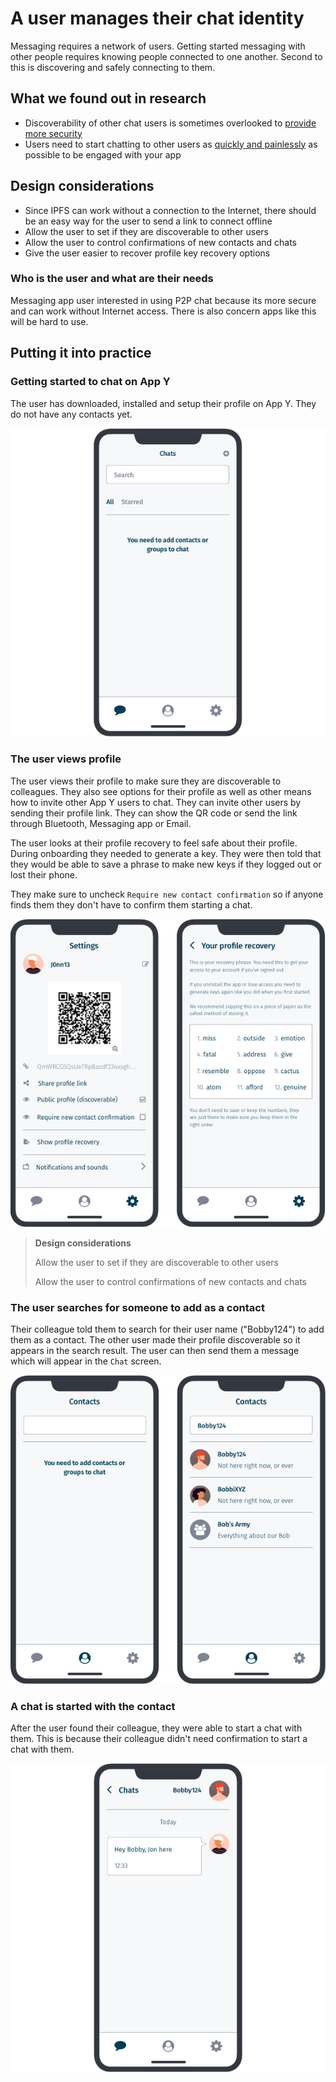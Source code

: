 # A user manages their chat identity

Messaging requires a network of users. Getting started messaging with other people requires knowing people connected to one another. Second to this is discovering and safely connecting to them.

## What we found out in research

* Discoverability of other chat users is sometimes overlooked to [provide more security](application-survey/application-survey/manyverse)
* Users need to start chatting to other users as [quickly and painlessly](application-survey/application-survey/haven) as possible to be engaged with your app

## Design considerations

* Since IPFS can work without a connection to the Internet, there should be an easy way for the user to send a link to connect offline
* Allow the user to set if they are discoverable to other users
* Allow the user to control confirmations of new contacts and chats
* Give the user easier to recover profile key recovery options

### Who is the user and what are their needs

Messaging app user interested in using P2P chat because its more secure and can work without Internet access. There is also concern apps like this will be hard to use.

## Putting it into practice

### Getting started to chat on App Y

The user has downloaded, installed and setup their profile on App Y. They do not have any contacts yet.

![](https://raw.githubusercontent.com/ipfs/mobile-design-guidelines/master/.gitbook/assets/ManagingIdentity-1.png)

### The user views profile

The user views their profile to make sure they are discoverable to colleagues. They also see options for their profile as well as other means how to invite other App Y users to chat. They can invite other users by sending their profile link. They can show the QR code or send the link through Bluetooth, Messaging app or Email.

The user looks at their profile recovery to feel safe about their profile. During onboarding they needed to generate a key. They were then told that they would be able to save a phrase to make new keys if they logged out or lost their phone.

They make sure to uncheck `Require new contact confirmation` so if anyone finds them they don't have to confirm them starting a chat.

![](https://raw.githubusercontent.com/ipfs/mobile-design-guidelines/master/.gitbook/assets/ManagingIdentity-2.png)

> **Design considerations**
>
> Allow the user to set if they are discoverable to other users
>
> Allow the user to control confirmations of new contacts and chats

### The user searches for someone to add as a contact

Their colleague told them to search for their user name \("Bobby124"\) to add them as a contact. The other user made their profile discoverable so it appears in the search result. The user can then send them a message which will appear in the `Chat` screen.

![](https://raw.githubusercontent.com/ipfs/mobile-design-guidelines/master/.gitbook/assets/ManagingIdentity-3.png)

### A chat is started with the contact

After the user found their colleague, they were able to start a chat with them. This is because their colleague didn't need confirmation to start a chat with them.

![](https://raw.githubusercontent.com/ipfs/mobile-design-guidelines/master/.gitbook/assets/ManagingIdentity-4.png)

